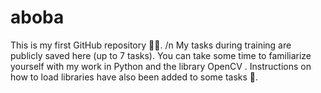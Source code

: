 # aboba
This is my first GitHub repository 😵‍💫. 
/n My tasks during training are publicly saved here (up to 7 tasks). You can take some time to familiarize yourself with my work in Python and the library OpenCV . Instructions on how to load libraries have also been added to some tasks 👀.
